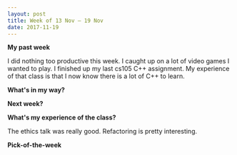 ```yaml
---
layout: post
title: Week of 13 Nov – 19 Nov
date: 2017-11-19
---
```


**My past week**

I did nothing too productive this week. I caught up on a lot of video games I wanted to play.
I finished up my last cs105 C++ assignment.
My experience of that class is that I now know there is a lot of C++ to learn.

**What's in my way?**


**Next week?**


**What's my experience of the class?**

The ethics talk was really good. Refactoring is pretty interesting.

**Pick-of-the-week**

